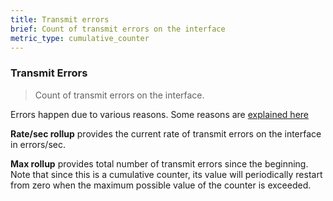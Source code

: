 ```yaml
---
title: Transmit errors
brief: Count of transmit errors on the interface
metric_type: cumulative_counter
---
```

### Transmit Errors

> Count of transmit errors on the interface.

Errors happen due to various reasons. Some reasons are [explained here](https://unix.stackexchange.com/q/184604)

**Rate/sec rollup** provides the current rate of transmit errors on the interface in errors/sec.

**Max rollup** provides total number of transmit errors since the beginning. Note that since this is a
cumulative counter, its value will periodically restart from zero when the 
maximum possible value of the counter is exceeded.
